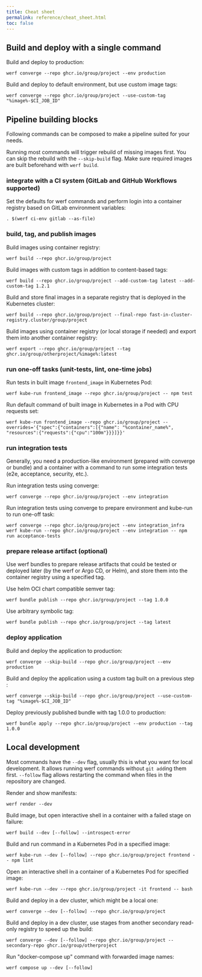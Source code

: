 ```yaml
---
title: Cheat sheet
permalink: reference/cheat_sheet.html
toc: false
---
```


## Build and deploy with a single command

Build and deploy to production:

```
werf converge --repo ghcr.io/group/project --env production
```

Build and deploy to default environment, but use custom image tags:

```
werf converge --repo ghcr.io/group/project --use-custom-tag "%image%-$CI_JOB_ID"
```

## Pipeline building blocks

Following commands can be composed to make a pipeline suited for your needs.

Running most commands will trigger rebuild of missing images first. You can skip the rebuild with the `--skip-build` flag. Make sure required images are built beforehand with `werf build`.

### integrate with a CI system (GitLab and GitHub Workflows supported)

Set the defaults for werf commands and perform login into a container registry based on GitLab environment variables:

```
. $(werf ci-env gitlab --as-file) 
```
### build, tag, and publish images

Build images using container registry:

```
werf build --repo ghcr.io/group/project
```

Build images with custom tags in addition to content-based tags:

```
werf build --repo ghcr.io/group/project --add-custom-tag latest --add-custom-tag 1.2.1
```

Build and store final images in a separate registry that is deployed in the Kubernetes cluster:

```
werf build --repo ghcr.io/group/project --final-repo fast-in-cluster-registry.cluster/group/project
```

Build images using container registry (or local storage if needed) and export them into another container registry:

```
werf export --repo ghcr.io/group/project --tag ghcr.io/group/otherproject/%image%:latest
```

### run one-off tasks (unit-tests, lint, one-time jobs)

Run tests in built image `frontend_image` in Kubernetes Pod:

```
werf kube-run frontend_image --repo ghcr.io/group/project -- npm test
```

Run default command of built image in Kubernetes in a Pod with CPU requests set:

```
werf kube-run frontend_image --repo ghcr.io/group/project --overrides='{"spec":{"containers":[{"name": "%container_name%", "resources":{"requests":{"cpu":"100m"}}}]}}'
```

### run integration tests

Generally, you need a production-like environment (prepared with converge or bundle) and a container with a command to run some integration tests (e2e, acceptance, security, etc.). 

Run integration tests using converge:

```
werf converge --repo ghcr.io/group/project --env integration
```

Run integration tests using converge to prepare environment and kube-run to run one-off task:

```
werf converge --repo ghcr.io/group/project --env integration_infra
werf kube-run --repo ghcr.io/group/project --env integration -- npm run acceptance-tests
```

### prepare release artifact (optional)

Use werf bundles to prepare release artifacts that could be tested or deployed later (by the werf or Argo CD, or Helm), and store them into the container registry using a specified tag. 

Use helm OCI chart compatible semver tag:

```
werf bundle publish --repo ghcr.io/group/project --tag 1.0.0
```

Use arbitrary symbolic tag:

```
werf bundle publish --repo ghcr.io/group/project --tag latest
```

### deploy application

Build and deploy the application to production:

```
werf converge --skip-build --repo ghcr.io/group/project --env production
```

Build and deploy the application using a custom tag built on a previous step :

```
werf converge --skip-build --repo ghcr.io/group/project --use-custom-tag "%image%-$CI_JOB_ID"
```

Deploy previously published bundle with tag 1.0.0 to production:

```
werf bundle apply --repo ghcr.io/group/project --env production --tag 1.0.0
```

## Local development

Most commands have the `--dev` flag, usually this is what you want for local development. It allows running werf commands without `git add`ing them first. `--follow` flag allows restarting the command when files in the repository are changed.

Render and show manifests:

```
werf render --dev
```

Build image, but open interactive shell in a container with a failed stage on failure:

```
werf build --dev [--follow] --introspect-error
```

Build and run command in a Kubernetes Pod in a specified image:

```
werf kube-run --dev [--follow] --repo ghcr.io/group/project frontend -- npm lint
```

Open an interactive shell in a container of a Kubernetes Pod for specified image:

```
werf kube-run --dev --repo ghcr.io/group/project -it frontend -- bash
```

Build and deploy in a dev cluster, which might be a local one:

```
werf converge --dev [--follow] --repo ghcr.io/group/project
```

Build and deploy in a dev cluster, use stages from another secondary read-only registry to speed up the build:

```
werf converge --dev [--follow] --repo ghcr.io/group/project --secondary-repo ghcr.io/group/otherproject
```

Run "docker-compose up" command with forwarded image names:
```
werf compose up --dev [--follow]
```
